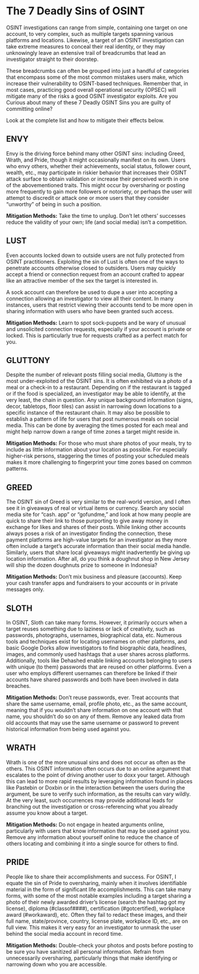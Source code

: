 # The 7 Deadly Sins of OSINT

OSINT investigations can range from simple, containing one target on one account, to very complex, such as multiple targets spanning various platforms and locations. Likewise, a target of an OSINT investigation can take extreme measures to conceal their real identity, or they may unknowingly leave an extensive trail of breadcrumbs that lead an investigator straight to their doorstep.

These breadcrumbs can often be grouped into just a handful of categories that encompass some of the most common mistakes users make, which increase their vulnerability to OSINT-based techniques. Remember that, in most cases, practicing good overall operational security (OPSEC) will mitigate many of the risks a good OSINT investigator exploits. Are you Curious about many of these 7 Deadly OSINT Sins you are guilty of committing online?

Look at the complete list and how to mitigate their effects below.

## ENVY

Envy is the driving force behind many other OSINT sins: including Greed, Wrath, and Pride, though it might occasionally manifest on its own. Users who envy others, whether their achievements, social status, follower count, wealth, etc., may participate in riskier behavior that increases their OSINT attack surface to obtain validation or increase their perceived worth in one of the abovementioned traits. This might occur by oversharing or posting more frequently to gain more followers or notoriety, or perhaps the user will attempt to discredit or attack one or more users that they consider “unworthy” of being in such a position.

**Mitigation Methods:** Take the time to unplug. Don’t let others’ successes reduce the validity of your own; life (and social media) isn’t a competition.


## LUST

Even accounts locked down to outside users are not fully protected from OSINT practitioners. Exploiting the sin of Lust is often one of the ways to penetrate accounts otherwise closed to outsiders. Users may quickly accept a friend or connection request from an account crafted to appear like an attractive member of the sex the target is interested in.

A sock account can therefore be used to dupe a user into accepting a connection allowing an investigator to view all their content. In many instances, users that restrict viewing their accounts tend to be more open in sharing information with users who have been granted such access.

**Mitigation Methods:** Learn to spot sock-puppets and be wary of unusual and unsolicited connection requests, especially if your account is private or locked. This is particularly true for requests crafted as a perfect match for you.


## GLUTTONY

Despite the number of relevant posts filling social media, Gluttony is the most under-exploited of the OSINT sins. It is often exhibited via a photo of a meal or a check-in to a restaurant. Depending on if the restaurant is tagged or if the food is specialized, an investigator may be able to identify, at the very least, the chain in question. Any unique background information (signs, decor, tabletops, floor tiles) can assist in narrowing down locations to a specific instance of the restaurant chain. It may also be possible to establish a pattern of life for users that post numerous meals on social media. This can be done by averaging the times posted for each meal and might help narrow down a range of time zones a target might reside in.

**Mitigation Methods:** For those who must share photos of your meals, try to include as little information about your location as possible. For especially higher-risk persons, staggering the times of posting your scheduled meals makes it more challenging to fingerprint your time zones based on common patterns.


## GREED

The OSINT sin of Greed is very similar to the real-world version, and I often see it in giveaways of real or virtual items or currency. Search any social media site for “cash. app” or “gofundme,” and look at how many people are quick to share their link to those purporting to give away money in exchange for likes and shares of their posts. While linking other accounts always poses a risk of an investigator finding the connection, these payment platforms are high-value targets for an investigator as they more often include a target’s accurate information than their social media handle. Similarly, users that share local giveaways might inadvertently be giving up location information. After all, do you think a doughnut shop in New Jersey will ship the dozen doughnuts prize to someone in Indonesia?

**Mitigation Methods:** Don’t mix business and pleasure (accounts). Keep your cash transfer apps and fundraisers to your accounts or in private messages only.


## SLOTH

In OSINT, Sloth can take many forms. However, it primarily occurs when a target reuses something due to laziness or lack of creativity, such as passwords, photographs, usernames, biographical data, etc. Numerous tools and techniques exist for locating usernames on other platforms, and basic Google Dorks allow investigators to find biographic data, headlines, images, and commonly used hashtags that a user shares across platforms. Additionally, tools like Dehashed enable linking accounts belonging to users with unique (to them) passwords that are reused on other platforms. Even a user who employs different usernames can
therefore be linked if their accounts have shared passwords and both have been involved in data
breaches.

**Mitigation Methods:** Don’t reuse passwords, ever. Treat accounts that share the same username, email, profile photo, etc., as the same account, meaning that if you wouldn’t share information on one account with that name, you shouldn’t do so on any of them. Remove any leaked data from old accounts that may use the same username or password to prevent historical information from being used against you.


## WRATH
Wrath is one of the more unusual sins and does not occur as often as the others. This OSINT information often occurs due to an online argument that escalates to the point of driving another user to doxx your target. Although this can lead to more rapid results by leveraging information found in places like Pastebin or Doxbin or in the interaction between the users during the argument, be sure to verify such information, as the results can vary wildly. At the very least, such occurrences may provide additional leads for branching out the investigation or cross-referencing what you already assume you know about a target.

**Mitigation Methods:** Do not engage in heated arguments online, particularly with users that know information that may be used against you. Remove any information about yourself online to reduce the chance of others locating and combining it into a single source for others to find.


## PRIDE

People like to share their accomplishments and success. For OSINT, I equate the sin of Pride to oversharing, mainly when it involves identifiable material in the form of significant life accomplishments. This can take many forms, with some of the most notable examples including a target sharing a photo of their newly awarded driver’s license (search the hashtag got my license), diploma (#classof####), certification (#gotcertified), workplace award (#workaward), etc. Often they fail to redact these images, and their full name, state/province, country, license plate, workplace ID, etc., are on full view. This makes it very easy for an investigator to unmask the user behind the social media account in record time. 

**Mitigation Methods:** Double-check your photos and posts before posting to be sure you have sanitized all personal information. Refrain from unnecessarily oversharing, particularly things that make identifying or narrowing down who you are accessible.